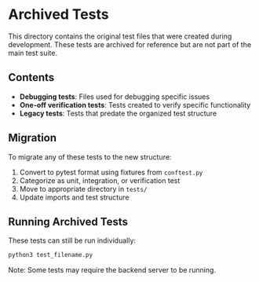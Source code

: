 # Archived Tests

This directory contains the original test files that were created during development.
These tests are archived for reference but are not part of the main test suite.

## Contents

- **Debugging tests**: Files used for debugging specific issues
- **One-off verification tests**: Tests created to verify specific functionality
- **Legacy tests**: Tests that predate the organized test structure

## Migration

To migrate any of these tests to the new structure:

1. Convert to pytest format using fixtures from `conftest.py`
2. Categorize as unit, integration, or verification test
3. Move to appropriate directory in `tests/`
4. Update imports and test structure

## Running Archived Tests

These tests can still be run individually:

```bash
python3 test_filename.py
```

Note: Some tests may require the backend server to be running.

